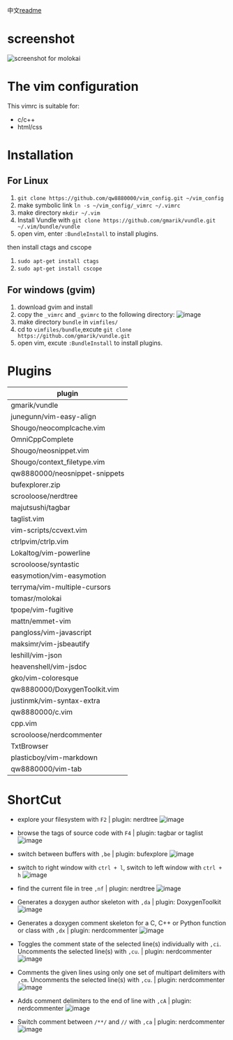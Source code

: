 
中文[readme](http://www.wangjinle.com/posts/00e87c3d0f40340b.html)

# screenshot

![screenshot for molokai](http://oxnimkw03.bkt.clouddn.com/20171030101917.png)

# The vim configuration

This vimrc is suitable for:

-   c/c++ 
-   html/css

# Installation

## For Linux


1. `git clone https://github.com/qw8880000/vim_config.git ~/vim_config`
1. make symbolic link `ln -s ~/vim_config/_vimrc ~/.vimrc`
1. make directory `mkdir ~/.vim`
1. Install Vundle with `git clone https://github.com/gmarik/vundle.git ~/.vim/bundle/vundle`
1. open vim, enter `:BundleInstall` to install plugins.

then install ctags and cscope

1. `sudo apt-get install ctags`
1. `sudo apt-get install cscope`

## For windows (gvim)

1. download gvim and install
1. copy the `_vimrc` and `_gvimrc` to the following directory:
![image](http://oxnimkw03.bkt.clouddn.com/20171030221516.png)
1. make directory `bundle` in `vimfiles/`
1. cd to `vimfiles/bundle`,excute `git clone https://github.com/gmarik/vundle.git`
1. open vim, excute `:BundleInstall` to install plugins.

# Plugins

| plugin                        |
|-------------------------------|
| gmarik/vundle                 |
| junegunn/vim-easy-align       |
| Shougo/neocomplcache.vim      |
| OmniCppComplete               |
| Shougo/neosnippet.vim         |
| Shougo/context_filetype.vim   |
| qw8880000/neosnippet-snippets |
| bufexplorer.zip               |
| scrooloose/nerdtree           |
| majutsushi/tagbar             |
| taglist.vim                   |
| vim-scripts/ccvext.vim        |
| ctrlpvim/ctrlp.vim            |
| Lokaltog/vim-powerline        |
| scrooloose/syntastic          |
| easymotion/vim-easymotion     |
| terryma/vim-multiple-cursors  |
| tomasr/molokai                |
| tpope/vim-fugitive            |
| mattn/emmet-vim               |
| pangloss/vim-javascript       |
| maksimr/vim-jsbeautify        |
| leshill/vim-json              |
| heavenshell/vim-jsdoc         |
| gko/vim-coloresque            |
| qw8880000/DoxygenToolkit.vim  |
| justinmk/vim-syntax-extra     |
| qw8880000/c.vim               |
| cpp.vim                       |
| scrooloose/nerdcommenter      |
| TxtBrowser                    |
| plasticboy/vim-markdown       |
| qw8880000/vim-tab             |

# ShortCut

* explore your filesystem with `F2` | plugin: nerdtree
![image](http://oxnimkw03.bkt.clouddn.com/f2.gif)

* browse the tags of source code with `F4` | plugin: tagbar or taglist
![image](http://oxnimkw03.bkt.clouddn.com/f4.gif)

* switch between buffers with `,be` | plugin: bufexplore
![image](http://oxnimkw03.bkt.clouddn.com/bufexplore.gif)

* switch to right window with `ctrl + l`, switch to left window with `ctrl + h`
![image](http://oxnimkw03.bkt.clouddn.com/winChange.gif)

* find the current file in tree `,nf` | plugin: nerdtree
![image](http://oxnimkw03.bkt.clouddn.com/findCurrentFile.gif)

* Generates a doxygen author skeleton with `,da` | plugin: DoxygenToolkit
![image](http://oxnimkw03.bkt.clouddn.com/DoxAuthor.gif)

* Generates a doxygen comment skeleton for a C, C++ or Python function or class with `,dx` | plugin: nerdcommenter
![image](http://oxnimkw03.bkt.clouddn.com/DoxFunction.gif)

* Toggles the comment state of the selected line(s) individually with `,ci`. Uncomments the selected line(s) with `,cu`. | plugin: nerdcommenter
![image](http://oxnimkw03.bkt.clouddn.com/comment1.gif)

* Comments the given lines using only one set of multipart delimiters with `,cm`. Uncomments the selected line(s) with `,cu`. | plugin: nerdcommenter
![image](http://oxnimkw03.bkt.clouddn.com/comment2.gif)

* Adds comment delimiters to the end of line with `,cA` | plugin: nerdcommenter
![image](http://oxnimkw03.bkt.clouddn.com/comment3.gif)

* Switch comment between `/**/` and `//` with `,ca` | plugin: nerdcommenter
![image](http://oxnimkw03.bkt.clouddn.com/comment4.gif)

